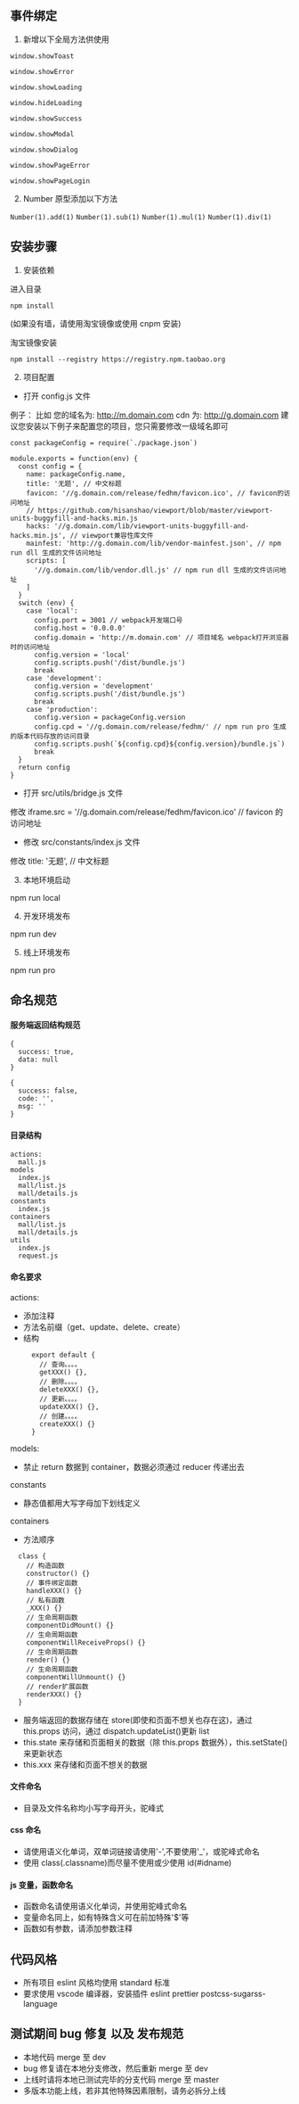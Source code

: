 ## 事件绑定

1. 新增以下全局方法供使用

`window.showToast`

`window.showError`

`window.showLoading`

`window.hideLoading`

`window.showSuccess`

`window.showModal`

`window.showDialog`

`window.showPageError`

`window.showPageLogin`

2. Number 原型添加以下方法

`Number(1).add(1)`
`Number(1).sub(1)`
`Number(1).mul(1)`
`Number(1).div(1)`

## 安装步骤

1. 安装依赖

进入目录

`npm install`

(如果没有墙，请使用淘宝镜像或使用 cnpm 安装)

淘宝镜像安装

`npm install --registry https://registry.npm.taobao.org`

2. 项目配置

- 打开 config.js 文件

例子： 比如 您的域名为: http://m.domain.com cdn 为: http://g.domain.com
建议您安装以下例子来配置您的项目，您只需要修改一级域名即可

```
const packageConfig = require(`./package.json`)

module.exports = function(env) {
  const config = {
    name: packageConfig.name,
    title: '无题', // 中文标题
    favicon: '//g.domain.com/release/fedhm/favicon.ico', // favicon的访问地址
    // https://github.com/hisanshao/viewport/blob/master/viewport-units-buggyfill-and-hacks.min.js
    hacks: '//g.domain.com/lib/viewport-units-buggyfill-and-hacks.min.js', // viewport兼容性库文件
    mainfest: 'http://g.domain.com/lib/vendor-mainfest.json', // npm run dll 生成的文件访问地址
    scripts: [
      '//g.domain.com/lib/vendor.dll.js' // npm run dll 生成的文件访问地址
    ]
  }
  switch (env) {
    case 'local':
      config.port = 3001 // webpack开发端口号
      config.host = '0.0.0.0'
      config.domain = 'http://m.domain.com' // 项目域名 webpack打开浏览器时的访问地址
      config.version = 'local'
      config.scripts.push('/dist/bundle.js')
      break
    case 'development':
      config.version = 'development'
      config.scripts.push('/dist/bundle.js')
      break
    case 'production':
      config.version = packageConfig.version
      config.cpd = '//g.domain.com/release/fedhm/' // npm run pro 生成的版本代码存放的访问目录
      config.scripts.push(`${config.cpd}${config.version}/bundle.js`)
      break
  }
  return config
}
```

- 打开 src/utils/bridge.js 文件

修改 iframe.src = '//g.domain.com/release/fedhm/favicon.ico' // favicon 的访问地址

- 修改 src/constants/index.js 文件

修改 title: '无题', // 中文标题

3. 本地环境启动

npm run local

4. 开发环境发布

npm run dev

5. 线上环境发布

npm run pro

## 命名规范

#### 服务端返回结构规范

```
{
  success: true,
  data: null
}
```

```
{
  success: false,
  code: '',
  msg: ''
}
```

#### 目录结构

```
actions:
  mall.js
models
  index.js
  mall/list.js
  mall/details.js
constants
  index.js
containers
  mall/list.js
  mall/details.js
utils
  index.js
  request.js
```

#### 命名要求

actions:

- 添加注释
- 方法名前缀（get、update、delete、create）
- 结构
  ```
    export default {
      // 查询。。。。
      getXXX() {},
      // 删除。。。。
      deleteXXX() {},
      // 更新。。。。
      updateXXX() {},
      // 创建。。。。
      createXXX() {}
    }
  ```

models:

- 禁止 return 数据到 container，数据必须通过 reducer 传递出去

constants

- 静态值都用大写字母加下划线定义

containers

- 方法顺序

```
  class {
    // 构造函数
    constructor() {}
    // 事件绑定函数
    handleXXX() {}
    // 私有函数
    _XXX() {}
    // 生命周期函数
    componentDidMount() {}
    // 生命周期函数
    componentWillReceiveProps() {}
    // 生命周期函数
    render() {}
    // 生命周期函数
    componentWillUnmount() {}
    // render扩展函数
    renderXXX() {}
  }
```

- 服务端返回的数据存储在 store(即使和页面不想关也存在这)，通过 this.props 访问，通过 dispatch.updateList()更新 list
- this.state 来存储和页面相关的数据（除 this.props 数据外），this.setState()来更新状态
- this.xxx 来存储和页面不想关的数据

#### 文件命名

- 目录及文件名称均小写字母开头，驼峰式

#### css 命名

- 请使用语义化单词，双单词链接请使用'-',不要使用'\_'，或驼峰式命名
- 使用 class(.classname)而尽量不使用或少使用 id(#idname)

#### js 变量，函数命名

- 函数命名请使用语义化单词，并使用驼峰式命名
- 变量命名同上，如有特殊含义可在前加特殊'\$'等
- 函数如有参数，请添加参数注释

## 代码风格

- 所有项目 eslint 风格均使用 standard 标准
- 要求使用 vscode 编译器，安装插件 eslint prettier postcss-sugarss-language

## 测试期间 bug 修复 以及 发布规范

- 本地代码 merge 至 dev
- bug 修复请在本地分支修改，然后重新 merge 至 dev
- 上线时请将本地已测试完毕的分支代码 merge 至 master
- 多版本功能上线，若非其他特殊因素限制，请务必拆分上线
